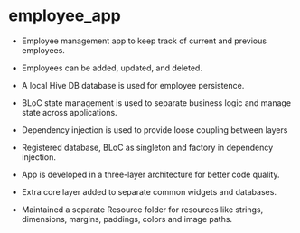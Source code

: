 # employee_app

- Employee management app to keep track of current and previous employees.

- Employees can be added, updated, and deleted.

- A local Hive DB database is used for employee persistence.

- BLoC state management is used to separate business logic and manage state across applications.

- Dependency injection is used to provide loose coupling between layers

- Registered database, BLoC as singleton and factory in dependency injection.

- App is developed in a three-layer architecture for better code quality.

- Extra core layer added to separate common widgets and databases.

- Maintained a separate Resource folder for resources like strings, dimensions, margins, paddings, colors and image paths.


